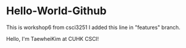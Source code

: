 # Hello-World-Github
This is workshop6 from csci3251
I added this line in "features" branch.

Hello, I'm TaewheiKim at CUHK CSCI!
